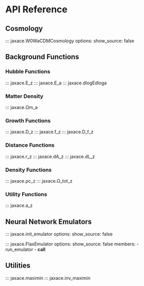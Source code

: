 # API Reference

## Cosmology

::: jaxace.W0WaCDMCosmology
    options:
      show_source: false

## Background Functions

### Hubble Functions

::: jaxace.E_z
::: jaxace.E_a
::: jaxace.dlogEdloga

### Matter Density

::: jaxace.Ωm_a

### Growth Functions

::: jaxace.D_z
::: jaxace.f_z
::: jaxace.D_f_z

### Distance Functions

::: jaxace.r_z
::: jaxace.dA_z
::: jaxace.dL_z

### Density Functions

::: jaxace.ρc_z
::: jaxace.Ω_tot_z

### Utility Functions

::: jaxace.a_z

## Neural Network Emulators

::: jaxace.init_emulator
    options:
      show_source: false

::: jaxace.FlaxEmulator
    options:
      show_source: false
      members:
        - run_emulator
        - __call__

## Utilities

::: jaxace.maximin
::: jaxace.inv_maximin